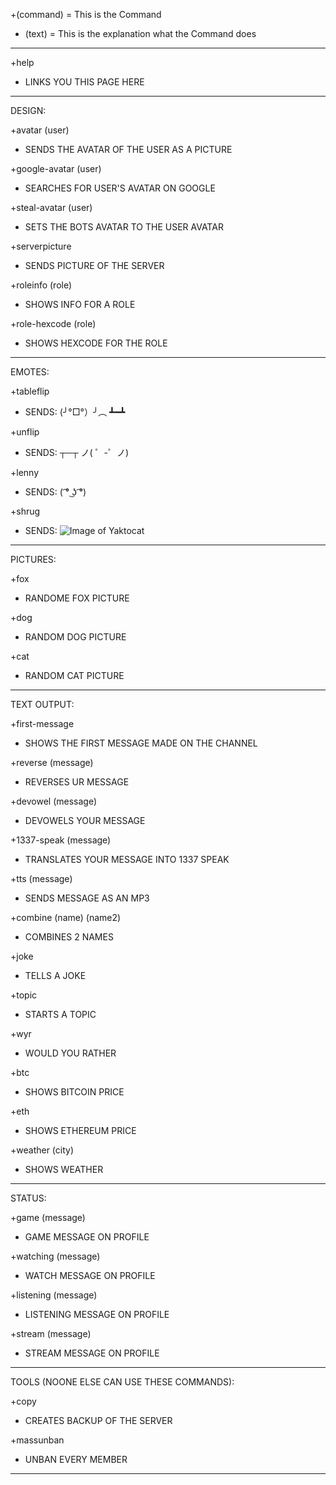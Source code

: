 +(command)    = This is the Command

- (text)      = This is the explanation what the Command does
__________________________________________________________________

+help
  - LINKS YOU THIS PAGE HERE
__________________________________________________________________  
  
DESIGN:

+avatar (user)
  - SENDS THE AVATAR OF THE USER AS A PICTURE
  
+google-avatar (user)
  - SEARCHES FOR USER'S AVATAR ON GOOGLE
  
+steal-avatar (user)
  - SETS THE BOTS AVATAR TO THE USER AVATAR
  
+serverpicture
  - SENDS PICTURE OF THE SERVER 
  
+roleinfo (role)
  - SHOWS INFO FOR A ROLE
  
+role-hexcode (role)
  - SHOWS HEXCODE FOR THE ROLE
__________________________________________________________________

EMOTES:

+tableflip
  - SENDS: (╯°□°）╯︵ ┻━┻
  
+unflip
  - SENDS: ┬─┬ ノ( ゜-゜ノ)
  
+lenny
  - SENDS: ( ͡° ͜ʖ ͡°)
  
+shrug
  - SENDS: ![Image of Yaktocat](https://octodex.github.com/images/yaktocat.png)
__________________________________________________________________

PICTURES:

+fox
  - RANDOME FOX PICTURE
  
+dog
  - RANDOM DOG PICTURE
  
+cat
  - RANDOM CAT PICTURE
__________________________________________________________________

TEXT OUTPUT:

+first-message
  - SHOWS THE FIRST MESSAGE MADE ON THE CHANNEL

+reverse (message)
  - REVERSES UR MESSAGE
  
+devowel (message)
  - DEVOWELS YOUR MESSAGE
  
+1337-speak (message)
  - TRANSLATES YOUR MESSAGE INTO 1337 SPEAK
  
+tts (message)
  - SENDS MESSAGE AS AN MP3
  
+combine (name) (name2)
  - COMBINES 2 NAMES
  
+joke
  - TELLS A JOKE
  
+topic
  - STARTS A TOPIC
  
+wyr
  - WOULD YOU RATHER
  
+btc
  - SHOWS BITCOIN PRICE
  
+eth
  - SHOWS ETHEREUM PRICE
  
+weather (city)
  - SHOWS WEATHER
__________________________________________________________________
  
STATUS:

+game (message)
  - GAME MESSAGE ON PROFILE
  
+watching (message)
  - WATCH MESSAGE ON PROFILE
  
+listening (message)
  - LISTENING MESSAGE ON PROFILE

+stream (message)
  - STREAM MESSAGE ON PROFILE
__________________________________________________________________

TOOLS (NOONE ELSE CAN USE THESE COMMANDS):
  
+copy
  - CREATES BACKUP OF THE SERVER
  
+massunban
  - UNBAN EVERY MEMBER
 
__________________________________________________________________
